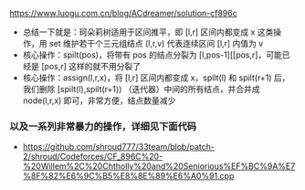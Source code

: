 https://www.luogu.com.cn/blog/ACdreamer/solution-cf896c

- 总结一下就是：珂朵莉树适用于区间推平，即 [l,r] 区间内都变成 x 这类操作，用 set 维护若干个三元组结点 (l,r,v) 代表连续区间 [l,r] 内值为 v
- 核心操作：spilt(pos)，将带有 pos 的结点分裂为 [l,pos-1][[pos,r]，可能已经是 [pos,r] 这样的就不用分裂了
- 核心操作：assign(l,r,x)，将 [l,r] 区间内都变成 x，spilt(l) 和 spilt(r+1) 后，我们删除 [spilt(l),spilt(r+1)) （迭代器）中间的所有结点，并合并成 node(l,r,x) 即可，非常方便，结点数量减少
 ### 以及一系列非常暴力的操作，详细见下面代码

- https://github.com/shroud777/33team/blob/patch-2/shroud/Codeforces/CF_896C%20-%20Willem%2C%20Chtholly%20and%20Seniorious%EF%BC%9A%E7%8F%82%E6%9C%B5%E8%8E%89%E6%A0%91.cpp

